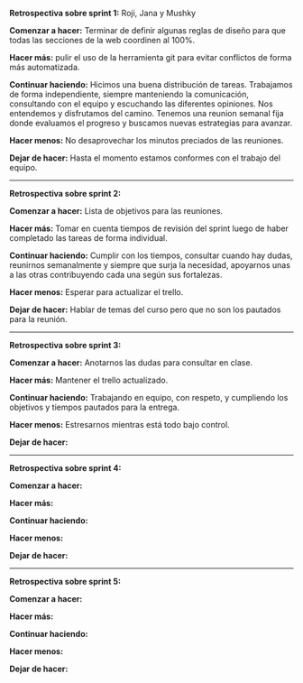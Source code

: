 **Retrospectiva sobre sprint 1:** Roji, Jana y Mushky

**Comenzar a hacer:** Terminar de definir algunas reglas de diseño para que todas las secciones de la web coordinen al 100%.

**Hacer más:** pulir el uso de la herramienta git para evitar conflictos de forma más automatizada. 

**Continuar haciendo:** Hicimos una buena distribución de tareas. Trabajamos de forma independiente, siempre manteniendo la comunicación, consultando con el equipo y escuchando las diferentes opiniones. Nos entendemos y disfrutamos del camino. Tenemos una reunion semanal fija donde evaluamos el progreso y buscamos nuevas estrategias para avanzar.

**Hacer menos:** No desaprovechar los minutos preciados de las reuniones. 

**Dejar de hacer:** Hasta el momento estamos conformes con el trabajo del equipo. 

*** *** *** *** *** *** *** ***

**Retrospectiva sobre sprint 2:** 

**Comenzar a hacer:** Lista de objetivos para las reuniones.

**Hacer más:** Tomar en cuenta tiempos de revisión del sprint luego de haber completado las tareas de forma individual.

**Continuar haciendo:** Cumplir con los tiempos, consultar cuando hay dudas, reunirnos semanalmente y siempre que surja la necesidad, apoyarnos unas a las otras contribuyendo cada una según sus fortalezas.

**Hacer menos:** Esperar para actualizar el trello.

**Dejar de hacer:**  Hablar de temas del curso pero que no son los pautados para la reunión.

*** *** *** *** *** *** *** ***

**Retrospectiva sobre sprint 3:** 

**Comenzar a hacer:** Anotarnos las dudas para consultar en clase. 

**Hacer más:** Mantener el trello actualizado.

**Continuar haciendo:** Trabajando en equipo, con respeto, y cumpliendo los objetivos y tiempos pautados para la entrega.

**Hacer menos:** Estresarnos mientras está todo bajo control.

**Dejar de hacer:** 

*** *** *** *** *** *** *** ***

**Retrospectiva sobre sprint 4:** 

**Comenzar a hacer:**

**Hacer más:** 

**Continuar haciendo:** 

**Hacer menos:** 

**Dejar de hacer:**

*** *** *** *** *** *** *** ***

**Retrospectiva sobre sprint 5:** 

**Comenzar a hacer:**

**Hacer más:** 

**Continuar haciendo:** 

**Hacer menos:** 

**Dejar de hacer:**



